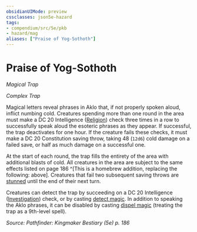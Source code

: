 ```yaml
---
obsidianUIMode: preview
cssclasses: json5e-hazard
tags:
- compendium/src/5e/pkb
- hazard/mag
aliases: ["Praise of Yog-Sothoth"]
---
```

# Praise of Yog-Sothoth
*Magical Trap*  

*Complex Trap*

Magical letters reveal phrases in Aklo that, if not properly spoken aloud, inflict numbing cold. Creatures spending more than one round in the area must make a DC 20 Intelligence ([Religion](2-Mechanics/CLI/rules/skills.md#Religion)) check three times in a row to successfully speak aloud the esoteric phrases as they appear. If successful, the trap deactivates for one hour. If the creature fails these checks, it must make a DC 20 Constitution saving throw, taking 48 (`12d6`) cold damage on a failed save, or half as much damage on a successful one.

At the start of each round, the trap fills the entirety of the area with additional blasts of cold. All creatures in the area are subject to the same effects listed on page 186 ^[This is a homebrew addition, replacing the following: above]. Creatures that fail two subsequent saving throws are [stunned](2-Mechanics/CLI/rules/conditions.md#stunned) until the end of their next turn.

Creatures can detect the trap by succeeding on a DC 20 Intelligence ([Investigation](2-Mechanics/CLI/rules/skills.md#Investigation)) check, or by casting [detect magic](2-Mechanics/CLI/spells/detect-magic.md). In addition to speaking the Aklo phrases, it can be disabled by casting [dispel magic](2-Mechanics/CLI/spells/dispel-magic.md) (treating the trap as a 9th-level spell).

*Source: Pathfinder: Kingmaker Bestiary (5e) p. 186*